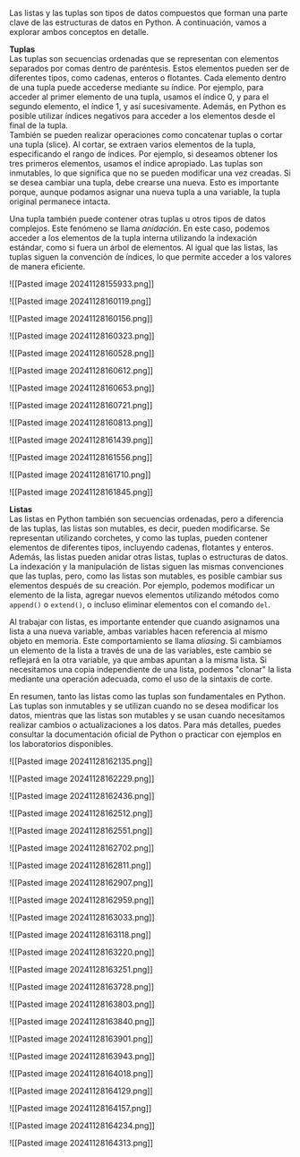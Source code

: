 

Las listas y las tuplas son tipos de datos compuestos que forman una parte clave de las estructuras de datos en Python. A continuación, vamos a explorar ambos conceptos en detalle.

**Tuplas**  
Las tuplas son secuencias ordenadas que se representan con elementos separados por comas dentro de paréntesis. Estos elementos pueden ser de diferentes tipos, como cadenas, enteros o flotantes. Cada elemento dentro de una tupla puede accederse mediante su índice. Por ejemplo, para acceder al primer elemento de una tupla, usamos el índice 0, y para el segundo elemento, el índice 1, y así sucesivamente. Además, en Python es posible utilizar índices negativos para acceder a los elementos desde el final de la tupla.  
También se pueden realizar operaciones como concatenar tuplas o cortar una tupla (slice). Al cortar, se extraen varios elementos de la tupla, especificando el rango de índices. Por ejemplo, si deseamos obtener los tres primeros elementos, usamos el índice apropiado. Las tuplas son inmutables, lo que significa que no se pueden modificar una vez creadas. Si se desea cambiar una tupla, debe crearse una nueva. Esto es importante porque, aunque podamos asignar una nueva tupla a una variable, la tupla original permanece intacta.

Una tupla también puede contener otras tuplas u otros tipos de datos complejos. Este fenómeno se llama _anidación_. En este caso, podemos acceder a los elementos de la tupla interna utilizando la indexación estándar, como si fuera un árbol de elementos. Al igual que las listas, las tuplas siguen la convención de índices, lo que permite acceder a los valores de manera eficiente.


![[Pasted image 20241128155933.png]]



![[Pasted image 20241128160119.png]]

![[Pasted image 20241128160156.png]]

![[Pasted image 20241128160323.png]]



![[Pasted image 20241128160528.png]]



![[Pasted image 20241128160612.png]]


![[Pasted image 20241128160653.png]]


![[Pasted image 20241128160721.png]]




![[Pasted image 20241128160813.png]]



![[Pasted image 20241128161439.png]]


![[Pasted image 20241128161556.png]]

![[Pasted image 20241128161710.png]]

![[Pasted image 20241128161845.png]]



**Listas**  
Las listas en Python también son secuencias ordenadas, pero a diferencia de las tuplas, las listas son mutables, es decir, pueden modificarse. Se representan utilizando corchetes, y como las tuplas, pueden contener elementos de diferentes tipos, incluyendo cadenas, flotantes y enteros. Además, las listas pueden anidar otras listas, tuplas o estructuras de datos. La indexación y la manipulación de listas siguen las mismas convenciones que las tuplas, pero, como las listas son mutables, es posible cambiar sus elementos después de su creación. Por ejemplo, podemos modificar un elemento de la lista, agregar nuevos elementos utilizando métodos como `append()` o `extend()`, o incluso eliminar elementos con el comando `del`.



Al trabajar con listas, es importante entender que cuando asignamos una lista a una nueva variable, ambas variables hacen referencia al mismo objeto en memoria. Este comportamiento se llama _aliasing_. Si cambiamos un elemento de la lista a través de una de las variables, este cambio se reflejará en la otra variable, ya que ambas apuntan a la misma lista. Si necesitamos una copia independiente de una lista, podemos "clonar" la lista mediante una operación adecuada, como el uso de la sintaxis de corte.

En resumen, tanto las listas como las tuplas son fundamentales en Python. Las tuplas son inmutables y se utilizan cuando no se desea modificar los datos, mientras que las listas son mutables y se usan cuando necesitamos realizar cambios o actualizaciones a los datos. Para más detalles, puedes consultar la documentación oficial de Python o practicar con ejemplos en los laboratorios disponibles.


![[Pasted image 20241128162135.png]]

![[Pasted image 20241128162229.png]]

![[Pasted image 20241128162436.png]]

![[Pasted image 20241128162512.png]]


![[Pasted image 20241128162551.png]]




![[Pasted image 20241128162702.png]]


![[Pasted image 20241128162811.png]]

![[Pasted image 20241128162907.png]]



![[Pasted image 20241128162959.png]]



![[Pasted image 20241128163033.png]]


![[Pasted image 20241128163118.png]]



![[Pasted image 20241128163220.png]]





![[Pasted image 20241128163251.png]]


![[Pasted image 20241128163728.png]]


![[Pasted image 20241128163803.png]]


![[Pasted image 20241128163840.png]]



![[Pasted image 20241128163901.png]]


![[Pasted image 20241128163943.png]]


![[Pasted image 20241128164018.png]]

![[Pasted image 20241128164129.png]]



![[Pasted image 20241128164157.png]]

![[Pasted image 20241128164234.png]]

![[Pasted image 20241128164313.png]]










